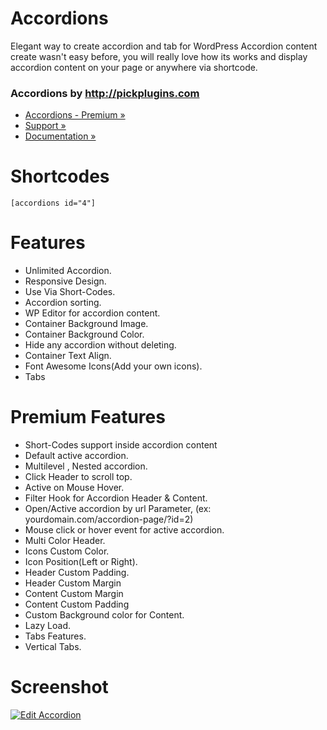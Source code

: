 # Accordions
Elegant way to create accordion and tab for WordPress
Accordion content create wasn't easy before, you will really love how its works and display accordion content on your page or anywhere via shortcode.


### Accordions by http://pickplugins.com

* [Accordions - Premium &raquo;](https://www.pickplugins.com/item/accordions-html-css3-responsive-accordion-grid-for-wordpress/?ref=wordpress.org)
* [Support &raquo;](http://www.pickplugins.com/questions/?ref=wordpress.org)
* [Documentation &raquo;](https://pickplugins.com/docs/documentation/accordions/?ref=wordpress.org)

# Shortcodes

```[accordions id="4"]```


# Features

* Unlimited Accordion.
* Responsive Design.
* Use Via Short-Codes.
* Accordion sorting.
* WP Editor for accordion content.
* Container Background Image.
* Container Background Color.
* Hide any accordion without deleting.
* Container Text Align.
* Font Awesome Icons(Add your own icons).
* Tabs

# Premium Features

* Short-Codes support inside accordion content
* Default active accordion.
* Multilevel , Nested accordion.
* Click Header to scroll top.
* Active on Mouse Hover.
* Filter Hook for Accordion Header & Content.
* Open/Active accordion by url Parameter, (ex: yourdomain.com/accordion-page/?id=2)
* Mouse click or hover event for active accordion.
* Multi Color Header.
* Icons Custom Color.
* Icon Position(Left or Right).
* Header Custom Padding.
* Header Custom Margin
* Content Custom Margin
* Content Custom Padding
* Custom Background color for Content.
* Lazy Load.
* Tabs Features.
* Vertical Tabs.


# Screenshot

[![Edit Accordion](https://ps.w.org/accordions/assets/screenshot-7.gif?rev=1747755)](https://ps.w.org/accordions/assets/screenshot-7.gif?rev=1747755)
